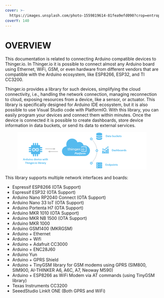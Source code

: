 ```yaml
---
cover: >-
  https://images.unsplash.com/photo-1559819614-81fea9efd090?crop=entropy&cs=tinysrgb&fm=jpg&ixid=MnwxOTcwMjR8MHwxfHNlYXJjaHw0fHxhcmR1aW5vfGVufDB8fHx8MTY3NjAxNTU5OA&ixlib=rb-4.0.3&q=80
coverY: 140
---
```


# OVERVIEW

This documentation is related to connecting Arduino compatible devices to Thinger.io. In Thinger.io it is possible to connect almost any Arduino board using Ethernet, WiFi, GSM, or even hardware from different vendors that are compatible with the Arduino ecosystem, like ESP8266, ESP32, and TI CC3200.

Thinger.io provides a library for such devices, simplifying the cloud connectivity, i.e., handling the network connection, managing reconnection to cloud, exposing resources from a device, like a sensor, or actuator. This library is specifically designed for Arduino IDE ecosystem, but it is also possible to use Visual Studio code with PlatformIO. With this library, you can easily program your devices and connect them within minutes. Once the device is connected it is possible to create dashboards, store device information in data buckets, or send its data to external services.

<figure><img src=".gitbook/assets/Thingerio-ArchitectureN.png" alt=""><figcaption></figcaption></figure>

This library supports multiple network interfaces and boards:

* Espressif ESP8266 (OTA Support)
* Espressif ESP32 (OTA Support)
* Arduino Nano RP2040 Connect (OTA Support)
* Arduino Nano 33 IoT (OTA Support)
* Arduino Portenta H7 (OTA Support)
* Arduino MKR 1010 (OTA Support)
* Arduino MKR NB 1500 (OTA Support)
* Arduino MKR 1000
* Arduino GSM1400 (MKRGSM)
* Arduino + Ethernet
* Arduino + Wifi
* Arduino + Adafruit CC3000
* Arduino + ENC28J60
* Arduino Yun
* Arduino + GPRS Shield
* Arduino + TinyGSM library for GSM modems using GPRS (SIM800, SIM900, AI-THINKER A6, A6C, A7, Neoway M590)
* Arduino + ESP8266 as WiFi Modem via AT commands (using TinyGSM library)
* Texas Instruments CC3200
* SeeedStudio LinkIt ONE (Both GPRS and WiFi)
